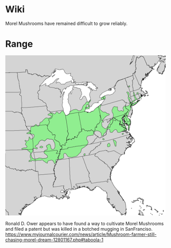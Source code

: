 # Wiki

Morel Mushrooms have remained difficult to grow reliably.

# Range
![Morel Mushrooms range](/img/Quercus_palustris_range_map_1.png)

Ronald D. Ower appears to have found a way to cultivate Morel Mushrooms and filed a patent but was killed in a botched mugging in SanFranciso.
https://www.myjournalcourier.com/news/article/Mushroom-farmer-still-chasing-morel-dream-12801167.php#taboola-1